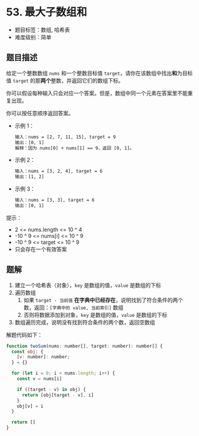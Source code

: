 # 53. 最大子数组和

- 题目标签：数组, 哈希表
- 难度级别：简单

## 题目描述

给定一个整数数组 `nums` 和一个整数目标值 `target`，请你在该数组中找出**和**为目标值 `target` 的那**两个**整数，并返回它们的数组下标。

你可以假设每种输入只会对应一个答案。但是，数组中同一个元素在答案里不能重复出现。

你可以按任意顺序返回答案。

- 示例 1：

  ```txt
  输入：nums = [2, 7, 11, 15], target = 9
  输出：[0, 1]
  解释：因为 nums[0] + nums[1] == 9，返回 [0, 1]。
  ```

- 示例 2：

  ```txt
  输入：nums = [3, 2, 4], target = 6
  输出：[1, 2]
  ```

- 示例 3：

  ```txt
  输入：nums = [3, 3], target = 6
  输出：[0, 1]
  ```

提示：

- 2 <= nums.length <= 10 ^ 4
- -10 ^ 9 <= nums\[i\] <= 10 ^ 9
- -10 ^ 9 <= target <= 10 ^ 9
- 只会存在一个有效答案

## 题解

1. 建立一个哈希表（对象），`key` 是数组的值，`value` 是数组的下标
2. 遍历数组
   1. 如果 `target - 当前值` **在字典中已经存在**，说明找到了符合条件的两个数，返回：`[字典中的 value, 当前索引]` 数组
   2. 否则将数据添加到对象，`key` 是数组的值，`value` 是数组的下标
3. 数组遍历完成，说明没有找到符合条件的两个数，返回空数组

解题代码如下：

```js
function twoSum(nums: number[], target: number): number[] {
  const obj: {
    [v: number]: number;
  } = {}

  for (let i = 0; i < nums.length; i++) {
    const v = nums[i]

    if ((target - v) in obj) {
      return [obj[target - v], i]
    }
    obj[v] = i
  }

  return []
}
```
